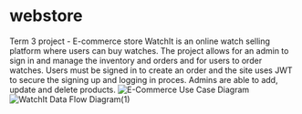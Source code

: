 # webstore
Term 3 project -  E-commerce store
WatchIt is an online watch selling platform where users can buy watches. The project allows for an admin to sign in and manage the inventory and orders and for users to order watches.
Users must be signed in to create an order and the site uses JWT to secure the signing up and logging in proces. Admins are able to add, update and delete products.
![E-Commerce Use Case Diagram](https://github.com/Rynoo1/webstore/assets/113459210/0108f632-d403-4d3f-aa94-e0639af7c319)
![WatchIt Data Flow Diagram(1)](https://github.com/Rynoo1/webstore/assets/113459210/23055428-80e5-454f-9a76-d805da1401cd)

